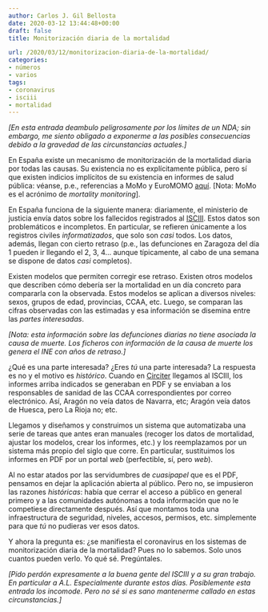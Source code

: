 ```yaml
---
author: Carlos J. Gil Bellosta
date: 2020-03-12 13:44:48+00:00
draft: false
title: Monitorización diaria de la mortalidad

url: /2020/03/12/monitorizacion-diaria-de-la-mortalidad/
categories:
- números
- varios
tags:
- coronavirus
- isciii
- mortalidad
---
```


_[En esta entrada deambulo peligrosamente por los límites de un NDA; sin embargo, me siento obligado a exponerme a las posibles consecuencias debido a la gravedad de las circunstancias actuales.]_

En España existe un mecanismo de monitorización de la mortalidad diaria por todas las causas. Su existencia no es explícitamente pública, pero sí que existen indicios implícitos de su existencia en informes de salud pública: véanse, p.e., referencias a MoMo y EuroMOMO [aquí](http://vgripe.isciii.es/documentos/20192020/home/Sistemas%20y%20fuentes%20de%20informacion%20del%20SVGE_2019-20.pdf). [Nota: MoMo es el acrónimo de _mortality monitoring_].

En España funciona de la siguiente manera: diariamente, el ministerio de justicia envía datos sobre los fallecidos registrados al [ISCIII](https://www.isciii.es/). Estos datos son problemáticos e incompletos. En particular, se refieren únicamente a los registros civiles _informatizados_, que solo son _casi_ todos. Los datos, además,  llegan con cierto retraso (p.e., las defunciones en Zaragoza del día 1 pueden ir llegando el 2, 3, 4... aunque típicamente, al cabo de una semana se dispone de datos _casi_ completos).

Existen modelos que permiten corregir ese retraso. Existen otros modelos que describen cómo debería ser la mortalidad en un día concreto para compararla con la observada. Estos modelos se aplican a diversos niveles: sexos, grupos de edad, provincias, CCAA, etc. Luego, se comparan las cifras observadas con las estimadas y esa información se disemina entre las _partes interesadas_.

_[Nota: esta información sobre las defunciones diarias no tiene asociada la causa de muerte. Los ficheros con información de la causa de muerte los genera el INE con años de retraso.]_

¿Qué es una parte interesada? ¿Eres _tú_ una parte interesada? La respuesta es no y el motivo es _histórico_. Cuando en [Circiter](http://circiter.es) llegamos al ISCIII, los informes arriba indicados se generaban en PDF y se enviaban a los responsables de sanidad de las CCAA correspondientes por correo electrónico. Así, Aragón no veía datos de Navarra, etc; Aragón veía datos de Huesca, pero La Rioja no; etc.

Llegamos y diseñamos y construimos un sistema que automatizaba una serie de tareas que antes eran manuales (recoger los datos de mortalidad, ajustar los modelos, crear los informes, etc.) y los reemplazamos por un sistema más propio del siglo que corre. En particular, sustituimos los informes en PDF por un portal _web_ (perfectible, sí, pero _web_).

Al no estar atados por las servidumbres de _cuasipapel_ que es el PDF, pensamos en dejar la aplicación abierta al público. Pero no, se impusieron las razones _históricas_: había que cerrar el acceso a público en general primero y a las comunidades autónomas a toda información que no le competiese directamente después. Así que montamos toda una infraestructura de seguridad, niveles, accesos, permisos, etc. simplemente para que _tú_ no pudieras ver esos datos.

Y ahora la pregunta es: ¿se manifiesta el coronavirus en los sistemas de monitorización diaria de la mortalidad? Pues no lo sabemos. Solo unos cuantos pueden verlo. Yo qué sé. Pregúntales.

_[Pido perdón expresamente a la buena gente del ISCIII y a su gran trabajo. En particular a A.L. Especialmente durante estos días. Posiblemente esta entrada los incomode. Pero no sé si es sano mantenerme callado en estas circunstancias.]_